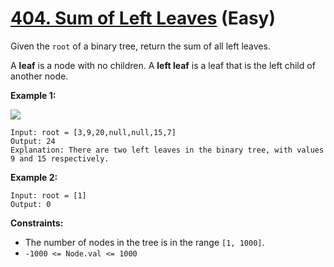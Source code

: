 # [404. Sum of Left Leaves][link] (Easy)

[link]: https://leetcode.com/problems/sum-of-left-leaves/

Given the `root` of a binary tree, return the sum of all left leaves.

A **leaf** is a node with no children. A **left leaf** is a leaf that is the left child of another
node.

**Example 1:**

![](https://assets.leetcode.com/uploads/2021/04/08/leftsum-tree.jpg)

```
Input: root = [3,9,20,null,null,15,7]
Output: 24
Explanation: There are two left leaves in the binary tree, with values 9 and 15 respectively.
```

**Example 2:**

```
Input: root = [1]
Output: 0
```

**Constraints:**

- The number of nodes in the tree is in the range `[1, 1000]`.
- `-1000 <= Node.val <= 1000`
